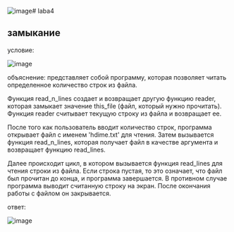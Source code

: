 ![image](https://github.com/KseniyaMaystrenko/laba4/assets/152999073/c9c9ac22-449e-4f95-805a-9d3f043a3369)# laba4
## замыкание
условие:

![image](https://github.com/KseniyaMaystrenko/laba4/assets/152999073/170110b1-f3bd-40e2-b801-f402c21345dd)

объяснение:
представляет собой программу, которая позволяет читать определенное количество строк из файла. 

Функция read_n_lines создает и возвращает другую функцию reader, которая замыкает значение this_file (файл, который нужно прочитать). Функция reader считывает текущую строку из файла и возвращает ее. 

После того как пользователь вводит количество строк, программа открывает файл с именем 'hdime.txt' для чтения. Затем вызывается функция read_n_lines, которая получает файл в качестве аргумента и возвращает функцию read_lines. 

Далее происходит цикл, в котором вызывается функция read_lines для чтения строки из файла. Если строка пустая, то это означает, что файл был прочитан до конца, и программа завершается. В противном случае программа выводит считанную строку на экран. После окончания работы с файлом он закрывается.

ответ:

![image](https://github.com/KseniyaMaystrenko/laba4/assets/152999073/29fe2079-a9bf-4f97-be33-e65488d87400)
